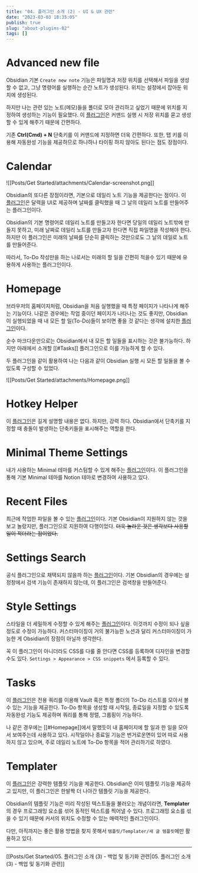 ```yaml
---
title: "04. 플러그인 소개 (2) - UI & UX 관련"
date: "2023-03-03 18:35:05"
publish: true
slug: "about-plugins-02"
tags: []
---
```


# Advanced new file

Obsidian 기본 `Create new note` 기능은 파일명과 저장 위치를 선택해서 파일을 생성할 수 없고, 그냥 명령어를 실행하는 순간 노트가 생성된다. 위치는 설정에서 잡아둔 위치에 생성된다.

하지만 나는 관련 있는 노트(메모)들을 폴더로 모아 관리하고 싶었기 때문에 위치를 지정하여 생성하는 기능이 필요했다. 이 [플러그인](https://obsidian.md/plugins?id=obsidian-advanced-new-file)은 커맨드 실행 시 저장 위치를 묻고 생성할 수 있게 해주기 때문에 간편하다.

기존 **Ctrl(Cmd) + N** 단축키를 이 커맨드에 지정하면 더욱 간편하다. 또한, 탭 키를 이용해 자동완성 기능을 제공하므로 하나하나 타이핑 하지 않아도 된다는 점도 장점이다.

# Calendar

![[Posts/Get Started/attachments/Calendar-screenshot.png]]

Obsidian의 또다른 장점이라면, 기본으로 데일리 노트 기능을 제공한다는 점이다. 이 [플러그인](https://obsidian.md/plugins?id=calendar)은 달력을 UI로 제공하며 날짜를 클릭했을 때 그 날의 데일리 노트를 만들어주는 플러그인이다.

Obsidian의 기본 명령어로 데일리 노트를 만들고자 한다면 당일의 데일리 노트밖에 만들지 못하고, 미래 날짜로 데일리 노트를 만들고자 한다면 직접 파일명을 작성해야 한다. 하지만 이 플러그인은 미래의 날짜를 단순히 클릭하는 것만으로도 그 날의 데일로 노트를 만들어준다.

따라서, To-Do 작성만을 하는 나로서는 미래의 할 일을 간편히 적을수 있기 때문에 유용하게 사용하는 플러그인이다.

# Homepage

브라우저의 홈페이지처럼, Obsidian을 처음 실행했을 때 특정 페이지가 나타나게 해주는 기능이다. 나같은 경우에는 작업 중이던 페이지가 나타나는 것도 좋지만, Obsidian이 실행되었을 때 내 모든 할 일(To-Do)들이 보이면 좋을 것 같다는 생각에 설치한 [플러그인](https://obsidian.md/plugins?id=homepage)이다.

순수 마크다운만으로는 Obsidian에서 내 모든 할 일들을 표시하는 것은 불가능하다. 하지만 아래에서 소개할 [[#Tasks]] 플러그인으로 이를 가능하게 할 수 있다.

두 플러그인을 같이 활용하여 나는 다음과 같이 Obsidian 실행 시 모든 할 일들을 볼 수 있도록 구성할 수 있었다.

![[Posts/Get Started/attachments/Homepage.png]]

# Hotkey Helper

이 [플러그인](https://obsidian.md/plugins?id=hotkey-helper)은 길게 설명할 내용은 없다. 하지만, 강력 하다. Obsidian에서 단축키를 지정할 때 충돌이 발생하는 단축키들을 표시해주는 역할을 한다.

# Minimal Theme Settings

내가 사용하는 Minimal 테마를 커스텀할 수 있게 해주는 [플러그인](https://obsidian.md/plugins?id=obsidian-minimal-settings)이다. 이 플러그인을 통해 기본 Minimal 테마를 Notion 테마로 변경하여 사용하고 있다.

# Recent Files

최근에 작업한 파일을 볼 수 있는 [플러그인](https://obsidian.md/plugins?id=recent-files-obsidian)이다. 기본 Obsidian이 지원하지 않는 것을 보고 놀랐지만, 플러그인으로 지원하여 다행이었다. ~~더욱 놀라운 것은 생각보다 사용할 일이 적더라는 점이었다.~~

# Settings Search

공식 플러그인으로 채택되지 않을까 하는 [플러그인](https://obsidian.md/plugins?id=settings-search)이다. 기본 Obsidian의 경우에는 설정창에서 검색 기능이 존재하지 않는데, 이 플러그인은 검색창을 만들어준다.

# Style Settings

스타일을 더 세밀하게 수정할 수 있게 해주는 [플러그인](https://obsidian.md/plugins?id=obsidian-style-settings)이다. 이것까지 수정이 되나 싶을 정도로 수정이 가능하다. 커스터마이징이 거의 불가능한 노션과 달리 커스터마이징이 가능한 게 Obsidian의 장점이 아닐까 생각한다.

꼭 이 플러그인이 아니더라도 CSS를 다룰 줄 안다면 CSS를 등록하여 디자인을 변경할 수도 있다. `Settings > Appearance > CSS snippets` 에서 등록할 수 있다.

# Tasks

이 [플러그인](https://obsidian.md/plugins?id=obsidian-tasks-plugin)은 전용 쿼리를 이용해 Vault 혹은 특정 폴더의 To-Do 리스트를 모아서 볼 수 있는 기능을 제공한다. To-Do 항목을 생성할 때 시작일, 종료일을 지정할 수 있도록 자동완성 기능도 제공하며 쿼리를 통해 정렬, 그룹핑이 가능하다.

나 같은 경우에는 [[#Homepage]]에서 말했듯이 내 홈페이지에 할 일과 한 일을 모아서 보여주는데 사용하고 있다. 시작일이나 종료일 기능은 번거로운면이 있어 따로 사용하지 않고 있으며, 주로 데일리 노트에 To-Do 항목을 적어 관리하기로 하였다.

# Templater

이 [플러그인](https://obsidian.md/plugins?id=templater-obsidian)은 강력한 템플릿 기능을 제공한다. Obsidian은 이미 템플릿 기능을 제공하고 있지만, 이 플러그인은 한발짝 더 나아간 템플릿 기능을 제공한다.

Obsidian의 템플릿 기능은 미리 작성된 텍스트들을 불러오는 개념이라면, **Templater**의 경우 프로그래밍 요소를 섞어 동적인 텍스트를 찍어낼 수 있다. 프로그래밍 요소를 섞을 수 있기 때문에 커서의 위치도 수정할 수 있는 매력적인 플러그인이다.

다만, 아직까지는 좋은 활용 방법을 찾지 못해서 `템플릿/Templater/새 글 템플릿`에만 활용하고 있다.

---

[[Posts/Get Started/05. 플러그인 소개 (3) - 백업 및 동기화 관련|05. 플러그인 소개 (3) - 백업 및 동기화 관련]]

